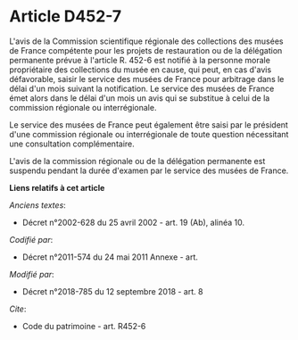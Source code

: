 # Article D452-7

L'avis de la Commission scientifique régionale des collections des musées de France compétente pour les projets de
restauration ou de la délégation permanente prévue à l'article R. 452-6 est notifié à la personne morale propriétaire des
collections du musée en cause, qui peut, en cas d'avis défavorable, saisir le service des musées de France pour arbitrage
dans le délai d'un mois suivant la notification. Le service des musées de France émet alors dans le délai d'un mois un avis
qui se substitue à celui de la commission régionale ou interrégionale.

Le service des musées de France peut également être saisi par le président d'une commission régionale ou interrégionale de
toute question nécessitant une consultation complémentaire.

L'avis de la commission régionale ou de la délégation permanente est suspendu pendant la durée d'examen par le service des
musées de France.

**Liens relatifs à cet article**

_Anciens textes_:

  - Décret n°2002-628 du 25 avril 2002 - art. 19 (Ab), alinéa 10.

_Codifié par_:

  - Décret n°2011-574 du 24 mai 2011 Annexe - art.

_Modifié par_:

  - Décret n°2018-785 du 12 septembre 2018 - art. 8

_Cite_:

  - Code du patrimoine - art. R452-6
